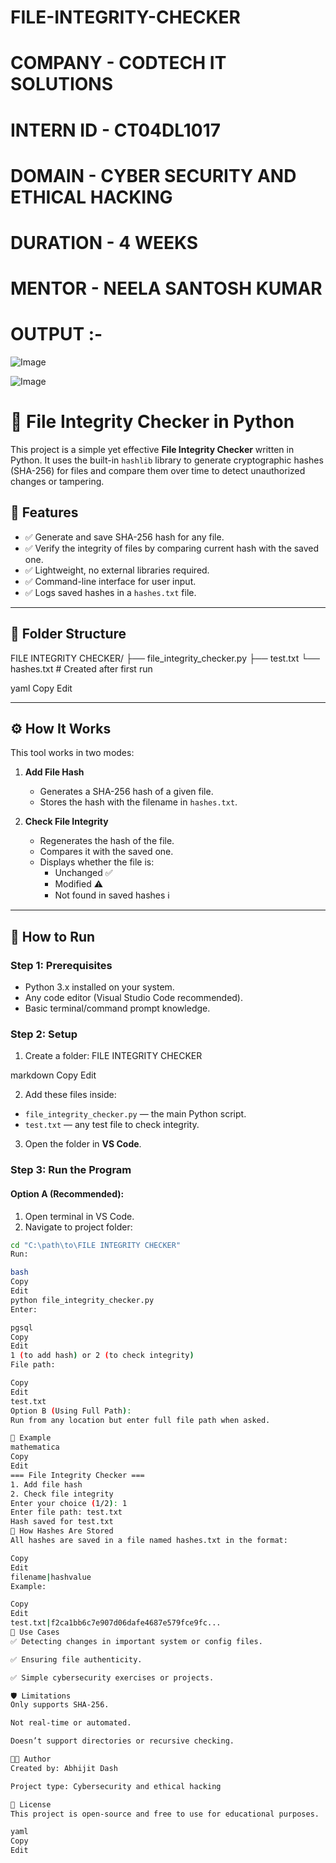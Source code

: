 # FILE-INTEGRITY-CHECKER
# COMPANY - CODTECH IT SOLUTIONS
# INTERN ID - CT04DL1017
# DOMAIN - CYBER SECURITY AND ETHICAL HACKING 
# DURATION - 4 WEEKS 
# MENTOR - NEELA SANTOSH KUMAR
# OUTPUT :- 
![Image](https://github.com/user-attachments/assets/da7918de-d067-4075-8088-0bca9627c889)

![Image](https://github.com/user-attachments/assets/31d2b431-f880-4c1f-bbcd-ff50e851b532)

# 🔐 File Integrity Checker in Python

This project is a simple yet effective **File Integrity Checker** written in Python. It uses the built-in `hashlib` library to generate cryptographic hashes (SHA-256) for files and compare them over time to detect unauthorized changes or tampering.

## 📌 Features

- ✅ Generate and save SHA-256 hash for any file.
- ✅ Verify the integrity of files by comparing current hash with the saved one.
- ✅ Lightweight, no external libraries required.
- ✅ Command-line interface for user input.
- ✅ Logs saved hashes in a `hashes.txt` file.

---

## 📁 Folder Structure

FILE INTEGRITY CHECKER/
├── file_integrity_checker.py
├── test.txt
└── hashes.txt # Created after first run

yaml
Copy
Edit

---

## ⚙️ How It Works

This tool works in two modes:

1. **Add File Hash**
   - Generates a SHA-256 hash of a given file.
   - Stores the hash with the filename in `hashes.txt`.

2. **Check File Integrity**
   - Regenerates the hash of the file.
   - Compares it with the saved one.
   - Displays whether the file is:
     - Unchanged ✅
     - Modified ⚠️
     - Not found in saved hashes ℹ️

---

## 🚀 How to Run

### Step 1: Prerequisites
- Python 3.x installed on your system.
- Any code editor (Visual Studio Code recommended).
- Basic terminal/command prompt knowledge.

### Step 2: Setup

1. Create a folder:
FILE INTEGRITY CHECKER

markdown
Copy
Edit

2. Add these files inside:
- `file_integrity_checker.py` — the main Python script.
- `test.txt` — any test file to check integrity.

3. Open the folder in **VS Code**.

### Step 3: Run the Program

#### Option A (Recommended):
1. Open terminal in VS Code.
2. Navigate to project folder:
```bash
cd "C:\path\to\FILE INTEGRITY CHECKER"
Run:

bash
Copy
Edit
python file_integrity_checker.py
Enter:

pgsql
Copy
Edit
1 (to add hash) or 2 (to check integrity)
File path:

Copy
Edit
test.txt
Option B (Using Full Path):
Run from any location but enter full file path when asked.

🧪 Example
mathematica
Copy
Edit
=== File Integrity Checker ===
1. Add file hash
2. Check file integrity
Enter your choice (1/2): 1
Enter file path: test.txt
Hash saved for test.txt
📝 How Hashes Are Stored
All hashes are saved in a file named hashes.txt in the format:

Copy
Edit
filename|hashvalue
Example:

Copy
Edit
test.txt|f2ca1bb6c7e907d06dafe4687e579fce9fc...
🧠 Use Cases
✅ Detecting changes in important system or config files.

✅ Ensuring file authenticity.

✅ Simple cybersecurity exercises or projects.

🛡️ Limitations
Only supports SHA-256.

Not real-time or automated.

Doesn’t support directories or recursive checking.

👩‍💻 Author
Created by: Abhijit Dash

Project type: Cybersecurity and ethical hacking

📜 License
This project is open-source and free to use for educational purposes.

yaml
Copy
Edit
